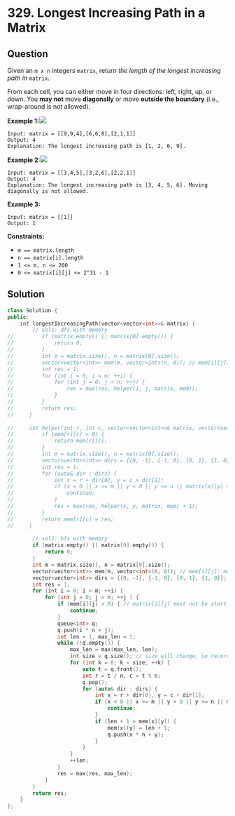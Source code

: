 # 329. Longest Increasing Path in a Matrix

## Question

Given an `m x n` integers `matrix`, return _the length of the longest increasing path in_ `matrix`.

From each cell, you can either move in four directions: left, right, up, or down. You **may not** move **diagonally** or move **outside the boundary** \(i.e., wrap-around is not allowed\).

**Example 1:**![](https://assets.leetcode.com/uploads/2021/01/05/grid1.jpg)

```text
Input: matrix = [[9,9,4],[6,6,8],[2,1,1]]
Output: 4
Explanation: The longest increasing path is [1, 2, 6, 9].
```

**Example 2:**![](https://assets.leetcode.com/uploads/2021/01/27/tmp-grid.jpg)

```text
Input: matrix = [[3,4,5],[3,2,6],[2,2,1]]
Output: 4
Explanation: The longest increasing path is [3, 4, 5, 6]. Moving diagonally is not allowed.
```

**Example 3:**

```text
Input: matrix = [[1]]
Output: 1
```

**Constraints:**

* `m == matrix.length`
* `n == matrix[i].length`
* `1 <= m, n <= 200`
* `0 <= matrix[i][j] <= 2^31 - 1`

## Solution

```cpp
class Solution {
public:
    int longestIncreasingPath(vector<vector<int>>& matrix) {
        // sol1: dfs with memory
//         if (matrix.empty() || matrix[0].empty()) {
//             return 0;
//         }
//         int m = matrix.size(), n = matrix[0].size();
//         vector<vector<int>> mem(m, vector<int>(n, 0)); // mem[i][j]: max length starting with matrix[i][j]
//         int res = 1;
//         for (int i = 0; i < m; ++i) {
//             for (int j = 0; j < n; ++j) {
//                 res = max(res, helper(i, j, matrix, mem));
//             }
//         }
//         return res;
//     }
    
//     int helper(int r, int c, vector<vector<int>>& matrix, vector<vector<int>>& mem) {
//         if (mem[r][c] > 0) {
//             return mem[r][c];
//         }
//         int m = matrix.size(), n = matrix[0].size();
//         vector<vector<int>> dirs = {{0, -1}, {-1, 0}, {0, 1}, {1, 0}};
//         int res = 1;
//         for (auto& dir : dirs) {
//             int x = r + dir[0], y = c + dir[1];
//             if (x < 0 || x >= m || y < 0 || y >= n || matrix[x][y] <= matrix[r][c]) {
//                 continue;
//             }
//             res = max(res, helper(x, y, matrix, mem) + 1);
//         }
//         return mem[r][c] = res;
//     }
        
        // sol2: bfs with memory
        if (matrix.empty() || matrix[0].empty()) {
            return 0;
        }
        int m = matrix.size(), n = matrix[0].size();
        vector<vector<int>> mem(m, vector<int>(n, 0)); // mem[i][j]: max length ending with matrix[i][j]
        vector<vector<int>> dirs = {{0, -1}, {-1, 0}, {0, 1}, {1, 0}};
        int res = 1;
        for (int i = 0; i < m; ++i) {
            for (int j = 0; j < n; ++j ) {
                if (mem[i][j] > 0) { // matrix[i][j] must not be start point
                    continue;
                }
                queue<int> q;
                q.push(i * n + j);
                int len = 1, max_len = 1;
                while (!q.empty()) {
                    max_len = max(max_len, len);
                    int size = q.size(); // size will change, so record here!
                    for (int k = 0; k < size; ++k) {
                        auto t = q.front();
                        int r = t / n, c = t % n;
                        q.pop();
                        for (auto& dir : dirs) {
                            int x = r + dir[0], y = c + dir[1];
                            if (x < 0 || x >= m || y < 0 || y >= n || matrix[x][y] <= matrix[r][c]) {
                                continue;
                            }
                            if (len + 1 > mem[x][y]) {
                                mem[x][y] = len + 1;
                                q.push(x * n + y);
                            }
                        }
                    }
                    ++len;
                }
                res = max(res, max_len);
            }
        }
        return res;
    }
};
```


